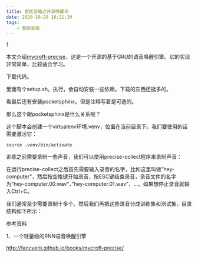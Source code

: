 ```yaml
---
title: 智能音箱之开源唤醒词
date: 2020-10-20 16:21:30
tags:
	- 智能音箱
---
```


1

本文介绍[mycroft-precise](https://github.com/MycroftAI/mycroft-precise)，这是一个开源的基于GRU的语音唤醒引擎。它的实现非常简单，比较适合学习。

下载代码。

里面有个setup.sh。执行，会自动安装一些依赖。下载的东西还挺多的。

看最后还有安装pocketsphinx。但是注释写着是可选的。

那么这个跟pocketsphinx是什么关系呢？

这个脚本会创建一个virtualenv环境.venv，位置在当前目录下。我们要使用的话需要激活它：

```
source .venv/bin/activate
```

训练之前需要录制一些声音，我们可以使用precise-collect程序来录制声音：

在运行precise-collect之后首先需要输入录音的名字，比如这里叫做”hey-computer”，然后按空格键开始录音，按ESC键结束录音，录音文件的名字为”hey-computer.00.wav”、”hey-computer.01.wav”，…。如果想停止录音就输入Ctrl+C。

我们通常至少需要录制十多个。然后我们再把这些录音分成训练集和测试集，目录结构如下所示：



参考资料

1、一个轻量级的RNN语音唤醒引擎

http://fancyerii.github.io/books/mycroft-precise/

